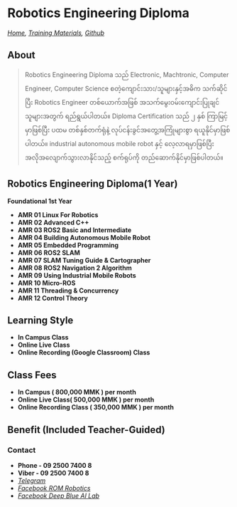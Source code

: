 # Robotics Engineering Diploma
*[Home](../README.md),  [Training Materials](../trainingmaterials.md),  [Github](https://github.com/ROM-robotics)*

## About
> Robotics Engineering Diploma သည် Electronic, Machtronic, Computer Engineer, Computer Science စတဲ့ကျောင်းသား/သူများနှင့်အဓိက သက်ဆိုင်ပြီး Robotics Engineer တစ်ယောက်အဖြစ် အသက်မွေးဝမ်းကျောင်းပြုချင်သူများအတွက် ရည်ရွယ်ပါတယ်။ Diploma Certification သည် ၂ နှစ် ကြာမြင့် မှာဖြစ်ပြီး ပထမ တစ်နှစ်တက်ရုံနဲ့ လုပ်ငန်းခွင်အတွေ့အကြုံများစွာ ရယူနိုင်မှာဖြစ်ပါတယ်။ industrial autonomous mobile robot နှင့် လေ့လာရမှာဖြစ်ပြီး
အလိုအလျောက်သွားလာနိုင်သည့် စက်ရုပ်ကို တည်ဆောက်နိုင်မှာဖြစ်ပါတယ်။




<!--## ဒီနှစ် 2024 သီတင်းကျွတ် ပိတ်ရက် ကျွတ်ကျဲနေတဲ့ promotion 

> =-=-=-=-=-=-=-

### 🚀 Congratulations 🚀

### 60% OFF  for Robotic Diploma Recording Class 

> Robotics Engineering Diploma ရဲ့ Recording Class Module တစ်ခုကို
ပုံမှန် Class Fees 300,000 MMK ဖြစ်ပါတယ်။

#### အခုလက်ရှိ ရရှိထားတဲ့ discount ဟာ

> 🚀 Module တစ်ခုချင်း ဝယ်မယ်ဆိုရင် ၁၂၀,၀၀၀ / module >> discount 60 % OFF

> 🚀 ၁၂ ခုထဲက ၆ ခုစာကြိုသွင်းမယ်ဆိုရင်  ၁၀၀,၀၀၀ / module 

> 🚀 ၁၂ ခုလုံးစာ ကြိုသွင်းထားမယ်ဆိုရင် ၈၅,၀၀၀ / module-->



## Robotics Engineering Diploma(1 Year)
**Foundational 1st Year**

- **AMR 01 Linux For Robotics**
- **AMR 02 Advanced C++**
- **AMR 03 ROS2 Basic and Intermediate**
- **AMR 04 Building Autonomous Mobile Robot**
- **AMR 05 Embedded Programming**
- **AMR 06 ROS2 SLAM**
- **AMR 07 SLAM Tuning Guide & Cartographer**
- **AMR 08 ROS2 Navigation 2 Algorithm**
- **AMR 09 Using Industrial Mobile Robots**
- **AMR 10 Micro-ROS**
- **AMR 11 Threading & Concurrency**
- **AMR 12 Control Theory**

<!-- **Advanced 2nd year**

- **AMR 13 Deep Dive into SLAM ROS2**
- **AMR 14 Mechanic**
- **AMR 15 Control Theory**
- **AMR 16 Solidwork & Robot Design**
- **AMR 17 Circuit Design**
- **AMR 18 Power Source**
- **AMR 19 Artificial Intelligence in Robot System**
- **AMR 20 Android System**
- **AMR 21 Developer Guide** -->



## Learning Style 
- **In Campus Class**
- **Online Live Class**
- **Online Recording (Google Classroom) Class**


## Class Fees 
- **In Campus ( 800,000 MMK ) per month**
- **Online Live Class( 500,000 MMK ) per month**
- **Online Recording Class ( 350,000 MMK ) per month**

## Benefit (Included Teacher-Guided)

### Contact
- **Phone - 09 2500 7400 8**
- **Viber - 09 2500 7400 8**
- *[Telegram](https://t.me/rom_dynamics)*
- *[Facebook ROM Robotics](https://www.facebook.com/ROMROBOTS/)*
- *[Facebook Deep Blue AI Lab](https://www.facebook.com/deepblueailab/)*
